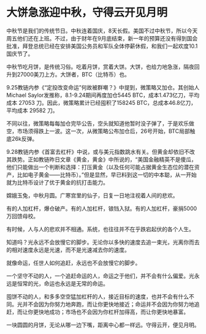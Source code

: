 # 大饼急涨迎中秋，守得云开见月明

中秋节是我们的传统节日。中秋连着国庆，8天长假。美国不过中秋节，所以今天周五他们还在上班。不过，由于财年在9月底结束，新一年的预算还没有得到国会批准，拜登总统已经在安排美国公务员和军队全体停薪休假，和我们一起欢度10.1国庆节了。

中秋节吃月饼，是传统习俗。吃着月饼，赏着大饼。大饼，也给力地急涨，隔夜回升到27000美刀上方。大饼者，BTC（比特币）也。

9.25教链内参《“定投改变命运”何故被群嘲？》中提到，微策略又加仓。其创始人Michael Saylor发推称，8.1-9.24期间再度加仓5445 BTC，成本1.473亿刀，平均成本 27053 刀。因此，微策略累计已经囤积了158245 BTC，总成本46.8亿刀，平均成本 29582 刀。

不同以往，微策略每每加仓完毕公告，空头就知道他暂时没子弹了，于是欢乐做空，市场须得跌上一波。这一次，从微策略公布加仓后，26号开始，BTC局部触底26k反弹。

9.28教链内参《首富去杠杆》中说，或与美元指数跳水有关。但黄金却依旧不改其跌势。正如教链昨日文章《黄金，黄金》中所说的，“美国金融精英不是傻瓜，他们只能做出一个判断和选择：打压黄金（以及任何可能占据黄金生态位的潜在资产，比如电子黄金——比特币）。”但是显然，早已料到这一切的中本聪，从一开始就为比特币设计了优于黄金的抗打击能力。

嫦娥玉兔，中秋月圆。广寒宫里的仙子，日复一日地注视着人间的悲欢。

有的人加杠杆，爆仓破产。有的人加杠杆，锒铛入狱。有的人加杠杆，豪捐5000万回馈母校。

有时候，人与人的悲欢并不相通。系统，也往往并不在乎跌宕起伏的各个人生。

知道吗？光永远不会放慢它的脚步。无论你以多快的速度去追一束光，光离你而去的相对速度永远是光速，而不是光速减去你的速度。

就像命运，任世人如何追赶，永远也不会放慢它的脚步。

一个坚守不动的人，一个追赶命运的人，命运之于他们，并不会有什么偏爱。光永远是恒常的光，命运也永远是无常的命运。

囤饼不动的人，和多多空空猛加杠杆的人，接近目标的速度，也并不会有什么不同。光并不会因为你努力地奔跑，而让你更快地接近；命运并不会因为你努力地追赶，而让你更快地成功；市场也不会因为你杠杆加得高，而让你更快地暴富。

一块圆圆的月饼，无论从哪一边下嘴，距离中心都一样远。守得云开，便见月明。

